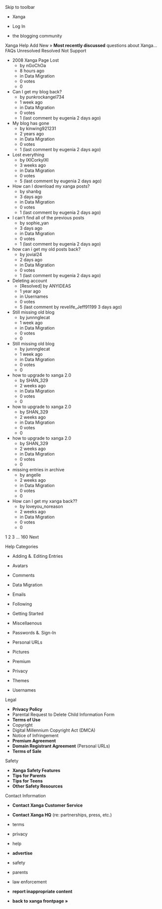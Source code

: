 Skip to toolbar

*   Xanga

*   Log In

*   the blogging community

Xanga Help Add New » **Most recently discussed** questions about Xanga… FAQs Unresolved Resolved Not Support

*   2008 Xanga Page Lost
    *   by nGoChOa
    *   8 hours ago
    *   in Data Migration
    *   0 votes
    *   0
*   Can I get my blog back?
    *   by punkrockangel734
    *   1 week ago
    *   in Data Migration
    *   0 votes
    *   1 (last comment by eugenia 2 days ago)
*   My blog has gone
    *   by kinwing921231
    *   2 years ago
    *   in Data Migration
    *   0 votes
    *   1 (last comment by eugenia 2 days ago)
*   Lost everything
    *   by lXlCorkylXl
    *   3 weeks ago
    *   in Data Migration
    *   0 votes
    *   5 (last comment by eugenia 2 days ago)
*   How can I download my xanga posts?
    *   by shanbg
    *   3 days ago
    *   in Data Migration
    *   0 votes
    *   1 (last comment by eugenia 2 days ago)
*   I can't find all of the previous posts
    *   by sophie\_yan
    *   3 days ago
    *   in Data Migration
    *   0 votes
    *   1 (last comment by eugenia 2 days ago)
*   how can i get my old posts back?
    *   by jovial24
    *   2 days ago
    *   in Data Migration
    *   0 votes
    *   1 (last comment by eugenia 2 days ago)
*   Deleting account
    *   \[Resolved\] by ANYIDEAS
    *   1 year ago
    *   in Usernames
    *   0 votes
    *   5 (last comment by revelife\_Jeff91199 3 days ago)
*   Still missing old blog
    *   by junnnglecat
    *   1 week ago
    *   in Data Migration
    *   0 votes
    *   0
*   Still missing old blog
    *   by junnnglecat
    *   1 week ago
    *   in Data Migration
    *   0 votes
    *   0
*   how to upgrade to xanga 2.0
    *   by SHAN\_329
    *   2 weeks ago
    *   in Data Migration
    *   0 votes
    *   0
*   how to upgrade to xanga 2.0
    *   by SHAN\_329
    *   2 weeks ago
    *   in Data Migration
    *   0 votes
    *   0
*   how to upgrade to xanga 2.0
    *   by SHAN\_329
    *   2 weeks ago
    *   in Data Migration
    *   0 votes
    *   0
*   missing entries in archive
    *   by angelle
    *   2 weeks ago
    *   in Data Migration
    *   0 votes
    *   0
*   How can I get my xanga back??
    *   by loveyou\_noreason
    *   2 weeks ago
    *   in Data Migration
    *   0 votes
    *   0

1 2 3 ... 160 Next

Help Categories

*   Adding &. Editing Entries
*   Avatars
*   Comments
*   Data Migration
*   Emails
*   Following
*   Getting Started
*   Miscellaenous

*   Passwords &. Sign-In
*   Personal URLs
*   Pictures
*   Premium
*   Privacy
*   Themes
*   Usernames

Legal

*   **Privacy Policy**
*   Parental Request to Delete Child Information Form
*   **Terms of Use**
*   Copyright
*   Digital Millennium Copyright Act (DMCA)
*   Notice of Infringement
*   **Premium Agreement**
*   **Domain Registrant Agreement** (Personal URLs)
*   **Terms of Sale**

Safety

*   **Xanga Safety Features**
*   **Tips for Parents**
*   **Tips for Teens**
*   **Other Safety Resources**

Contact Information

*   **Contact Xanga Customer Service**
*   **Contact Xanga HQ** (re: partnerships, press, etc.)

*   terms
*   privacy
*   help
*   **advertise**

*   safety
*   parents
*   law enforcement
*   **report inappropriate content**

*   **back to xanga frontpage »**
